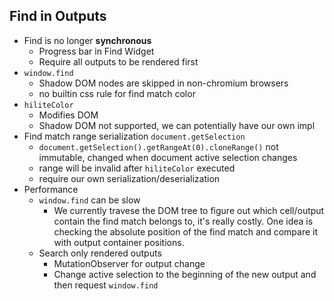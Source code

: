 

## Find in Outputs

* Find is no longer **synchronous**
  * Progress bar in Find Widget
  * Require all outputs to be rendered first
* `window.find`
  * Shadow DOM nodes are skipped in non-chromium browsers
  * no builtin css rule for find match color
* `hiliteColor`
  * Modifies DOM
  * Shadow DOM not supported, we can potentially have our own impl
* Find match range serialization `document.getSelection`
  * `document.getSelection().getRangeAt(0).cloneRange()` not immutable, changed when document active selection changes
  * range will be invalid after `hiliteColor` executed
  * require our own serialization/deserialization
* Performance
  * `window.find` can be slow
    * We currently travese the DOM tree to figure out which cell/output contain the find match belongs to, it's really costly. One idea is checking the absolute position of the find match and compare it with output container positions.
  * Search only rendered outputs
    * MutationObserver for output change
	* Change active selection to the beginning of the new output and then request `window.find`

